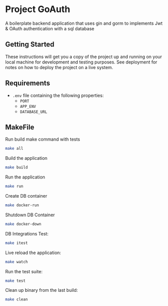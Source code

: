 # Project GoAuth

A boilerplate backend application that uses gin and gorm to implements Jwt & OAuth authentication with a sql database 

## Getting Started

These instructions will get you a copy of the project up and running on your local machine for development and testing purposes. See deployment for notes on how to deploy the project on a live system.


## Requirements

* `.env` file containing the following properties:
  - `PORT`
  - `APP_ENV`
  - `DATABASE_URL`

## MakeFile

Run build make command with tests
```bash
make all
```

Build the application
```bash
make build
```

Run the application
```bash
make run
```
Create DB container
```bash
make docker-run
```

Shutdown DB Container
```bash
make docker-down
```

DB Integrations Test:
```bash
make itest
```

Live reload the application:
```bash
make watch
```

Run the test suite:
```bash
make test
```

Clean up binary from the last build:
```bash
make clean
```
